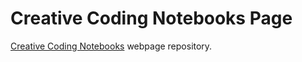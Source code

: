 # Creative Coding Notebooks Page

[Creative Coding Notebooks](https://github.com/diegoinacio/creative-coding-notebooks) webpage repository.
